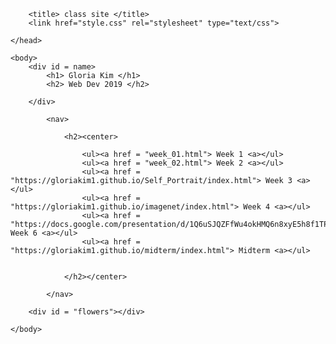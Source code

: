 <html>
	<head>

		<title> class site </title>
		<link href="style.css" rel="stylesheet" type="text/css">

	</head>
	
	<body>
		<div id = name>
			<h1> Gloria Kim </h1>
			<h2> Web Dev 2019 </h2>

		</div>

			<nav>

				<h2><center>

					<ul><a href = "week_01.html"> Week 1 <a></ul>
					<ul><a href = "week_02.html"> Week 2 <a></ul>
					<ul><a href = "https://gloriakim1.github.io/Self_Portrait/index.html"> Week 3 <a></ul>
					<ul><a href = "https://gloriakim1.github.io/imagenet/index.html"> Week 4 <a></ul>
					<ul><a href = "https://docs.google.com/presentation/d/1Q6uSJQZFfWu4okHMQ6n8xyE5h8f1TPsZ_Dz0_qn3TDU/edit#slide=id.p"> Week 6 <a></ul>
					<ul><a href = "https://gloriakim1.github.io/midterm/index.html"> Midterm <a></ul>

					
				</h2></center>

			</nav>

		<div id = "flowers"></div>

	</body>


</html>